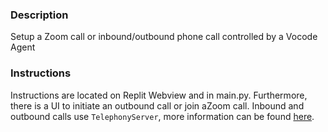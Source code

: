 ### Description
Setup a Zoom call or inbound/outbound phone call controlled by a Vocode Agent

### Instructions
Instructions are located on Replit Webview and in main.py. Furthermore, there is a UI to initiate an outbound call or join aZoom call. Inbound and outbound calls use `TelephonyServer`, more information can be found [here](https://docs.vocode.dev/telephony#telephony-server).